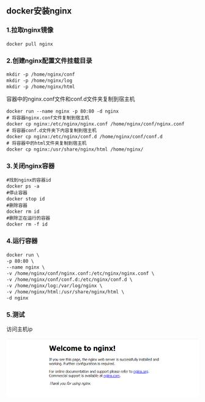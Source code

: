 ## docker安装nginx

### 1.拉取nginx镜像

```
docker pull nginx
```

### 2.创建nginx配置文件挂载目录

```
mkdir -p /home/nginx/conf
mkdir -p /home/nginx/log
mkdir -p /home/nginx/html
```

容器中的nginx.conf文件和conf.d文件夹复制到宿主机

```
docker run --name nginx -p 80:80 -d nginx
# 将容器nginx.conf文件复制到宿主机
docker cp nginx:/etc/nginx/nginx.conf /home/nginx/conf/nginx.conf
# 将容器conf.d文件夹下内容复制到宿主机
docker cp nginx:/etc/nginx/conf.d /home/nginx/conf/conf.d
# 将容器中的html文件夹复制到宿主机
docker cp nginx:/usr/share/nginx/html /home/nginx/
```

### 3.关闭nginx容器

```
#找到nginx的容器id
docker ps -a 
#停止容器
docker stop id
#删除容器
docker rm id
#删除正在运行的容器
docker rm -f id
```

### 4.运行容器

```
docker run \
-p 80:80 \
--name nginx \
-v /home/nginx/conf/nginx.conf:/etc/nginx/nginx.conf \
-v /home/nginx/conf/conf.d:/etc/nginx/conf.d \
-v /home/nginx/log:/var/log/nginx \
-v /home/nginx/html:/usr/share/nginx/html \
-d nginx
```

### 5.测试

访问主机ip

![image-20230907171438957](assets/image-20230907171438957.png)